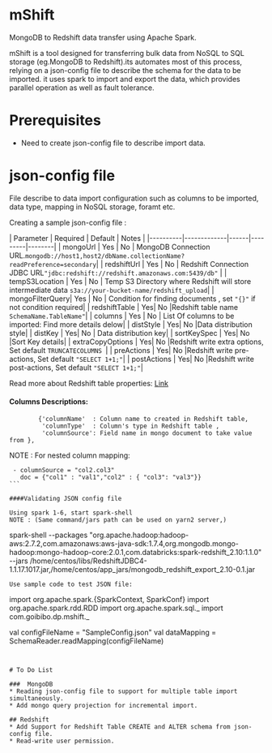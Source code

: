 # mShift
MongoDB to Redshift data transfer using Apache Spark.

mShift is a tool designed for transferring bulk data from NoSQL to SQL storage (eg.MongoDB to Redshift).its automates most of this process, relying on a json-config file to describe the schema for the data to be imported. it uses spark to import and export the data, which provides parallel operation as well as fault tolerance.

# Prerequisites
- Need to create json-config file to describe import data.

# json-config file

File describe to data import configuration such as columns to be imported, data type, mapping in NoSQL storage, foramt etc.

Creating a sample json-config file :


| Parameter   |      Required |  Default | Notes |
|----------|-------------|------|---------|--------|
| mongoUrl 		|  Yes | No | MongoDB Connection URL.`mongodb://host1,host2/dbName.collectionName?readPreference=secondary`|
| redshiftUrl 	| Yes   | No |	Redshift Connection JDBC URL`"jdbc:redshift://redshift.amazonaws.com:5439/db"`	|
| tempS3Location | Yes  |  No |	Temp S3 Directory where Redshift will store intermediate data `s3a://your-bucket-name/redshift_upload`|
| mongoFilterQuery|  Yes | No |	Condition for finding documents	, set `"{}"` if not condition required|
| redshiftTable |   Yes|  No  |Redshift table name `SchemaName.TableName"`|
| columns | Yes  | No  |	List Of columns to be imported: Find more details delow|
| distStyle |   Yes| No |Data distribution style|
| distKey |   Yes| No  |	Data distribution key|
| sortKeySpec |   Yes| No |Sort Key details|
| extraCopyOptions |   Yes| No  |Redshift write extra options, Set default `TRUNCATECOLUMNS `|
| preActions |   Yes| No  |Redshift write pre-actions, Set default `"SELECT 1+1;"`|
| postActions |   Yes| No |Redshift write post-actions, Set default `"SELECT 1+1;"`|
 
Read more about Redshift table properties: [Link](https://github.com/databricks/spark-redshift/blob/master/README.md)

#### Columns Descriptions: 

````
        {'columnName'  : Column name to created in Redshift table, 
         'columnType'  : Column's type in Redshift table ,
         'columnSource': Field name in mongo document to take value from },
````
NOTE : For nested column mapping:

````
 - columnSource = "col2.col3"
   doc = {"col1" : "val1","col2" : { "col3": "val3"}}
```

####Validating JSON config file

Using spark 1-6, start spark-shell
NOTE : (Same command/jars path can be used on yarn2 server,)

````
spark-shell --packages "org.apache.hadoop:hadoop-aws:2.7.2,com.amazonaws:aws-java-sdk:1.7.4,org.mongodb.mongo-hadoop:mongo-hadoop-core:2.0.1,com.databricks:spark-redshift_2.10:1.1.0" --jars /home/centos/libs/RedshiftJDBC4-1.1.17.1017.jar,/home/centos/app_jars/mongodb_redshift_export_2.10-0.1.jar 

````
Use sample code to test JSON file:

````
import org.apache.spark.{SparkContext, SparkConf}
import org.apache.spark.rdd.RDD
import org.apache.spark.sql._
import com.goibibo.dp.mshift._

val configFileName = "SampleConfig.json"
val dataMapping = SchemaReader.readMapping(configFileName) 
````


# To Do List

###  MongoDB
* Reading json-config file to support for multiple table import simultaneously.
* Add mongo query projection for incremental import.

## Redshift
* Add Support for Redshift Table CREATE and ALTER schema from json-config file.
* Read-write user permission.





